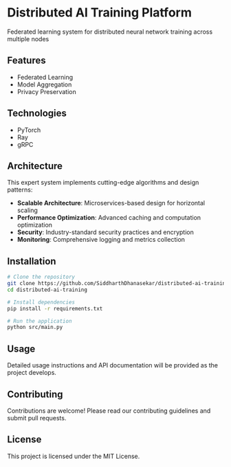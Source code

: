 # Distributed AI Training Platform

Federated learning system for distributed neural network training across multiple nodes

## Features

- Federated Learning
- Model Aggregation
- Privacy Preservation

## Technologies

- PyTorch
- Ray
- gRPC

## Architecture

This expert system implements cutting-edge algorithms and design patterns:

- **Scalable Architecture**: Microservices-based design for horizontal scaling
- **Performance Optimization**: Advanced caching and computation optimization
- **Security**: Industry-standard security practices and encryption
- **Monitoring**: Comprehensive logging and metrics collection

## Installation

```bash
# Clone the repository
git clone https://github.com/SiddharthDhanasekar/distributed-ai-training.git
cd distributed-ai-training

# Install dependencies
pip install -r requirements.txt

# Run the application
python src/main.py
```

## Usage

Detailed usage instructions and API documentation will be provided as the project develops.

## Contributing

Contributions are welcome! Please read our contributing guidelines and submit pull requests.

## License

This project is licensed under the MIT License.
